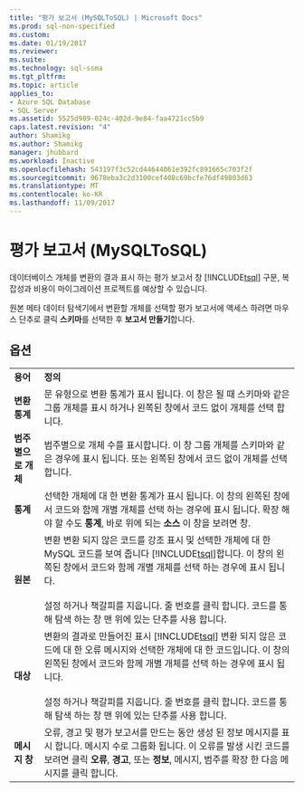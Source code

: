 ```yaml
---
title: "평가 보고서 (MySQLToSQL) | Microsoft Docs"
ms.prod: sql-non-specified
ms.custom: 
ms.date: 01/19/2017
ms.reviewer: 
ms.suite: 
ms.technology: sql-ssma
ms.tgt_pltfrm: 
ms.topic: article
applies_to:
- Azure SQL Database
- SQL Server
ms.assetid: 5525d989-024c-402d-9e84-faa4721cc5b9
caps.latest.revision: "4"
author: Shamikg
ms.author: Shamikg
manager: jhubbard
ms.workload: Inactive
ms.openlocfilehash: 543197f3c52cd44644061e392fc891665c703f2f
ms.sourcegitcommit: 9678eba3c2d3100cef408c69bcfe76df49803d63
ms.translationtype: MT
ms.contentlocale: ko-KR
ms.lasthandoff: 11/09/2017
---
```

# <a name="assessment-report-mysqltosql"></a>평가 보고서 (MySQLToSQL)
데이터베이스 개체를 변환의 결과 표시 하는 평가 보고서 창 [!INCLUDE[tsql](../../includes/tsql_md.md)] 구문, 복잡성과 비용이 마이그레이션 프로젝트를 예상할 수 있습니다.  
  
원본 메타 데이터 탐색기에서 변환할 개체를 선택할 평가 보고서에 액세스 하려면 마우스 단추로 클릭 **스키마**를 선택한 후 **보고서 만들기**합니다.  
  
## <a name="options"></a>옵션  
  
|||  
|-|-|  
|**용어**|**정의**|  
|**변환 통계**|문 유형으로 변환 통계가 표시 됩니다. 이 창은 될 때 스키마와 같은 그룹 개체를 표시 하거나 왼쪽된 창에서 코드 없이 개체를 선택 합니다.|  
|**범주별으로 개체**|범주별으로 개체 수를 표시합니다. 이 창 그룹 개체를 스키마와 같은 경우에 표시 됩니다. 또는 왼쪽된 창에서 코드 없이 개체를 선택 합니다.|  
|**통계**|선택한 개체에 대 한 변환 통계가 표시 됩니다. 이 창의 왼쪽된 창에서 코드와 함께 개별 개체를 선택 하는 경우에 표시 됩니다. 확장 해야 할 수도 **통계**, 바로 위에 되는 **소스** 이 창을 보려면 창.|  
|**원본**|변환 변환 되지 않은 코드를 강조 표시 및 선택한 개체에 대 한 MySQL 코드를 보여 줍니다 [!INCLUDE[tsql](../../includes/tsql_md.md)]합니다. 이 창의 왼쪽된 창에서 코드와 함께 개별 개체를 선택 하는 경우에 표시 됩니다.<br /><br />설정 하거나 책갈피를 지웁니다. 줄 번호를 클릭 합니다. 코드를 통해 탐색 하는 창 맨 위에 있는 단추를 사용 합니다.|  
|**대상**|변환의 결과로 만들어진 표시 [!INCLUDE[tsql](../../includes/tsql_md.md)] 변환 되지 않은 코드에 대 한 오류 메시지와 선택한 개체에 대 한 코드입니다. 이 창의 왼쪽된 창에서 코드와 함께 개별 개체를 선택 하는 경우에 표시 됩니다.<br /><br />설정 하거나 책갈피를 지웁니다. 줄 번호를 클릭 합니다. 코드를 통해 탐색 하는 창 맨 위에 있는 단추를 사용 합니다.|  
|**메시지 창**|오류, 경고 및 평가 보고서를 만드는 동안 생성 된 정보 메시지를 표시 합니다. 메시지 수로 그룹화 됩니다. 이 오류를 발생 시킨 코드를 보려면 클릭 **오류**, **경고**, 또는 **정보**, 메시지, 범주를 확장 한 다음 메시지를 클릭 합니다.|  
  

